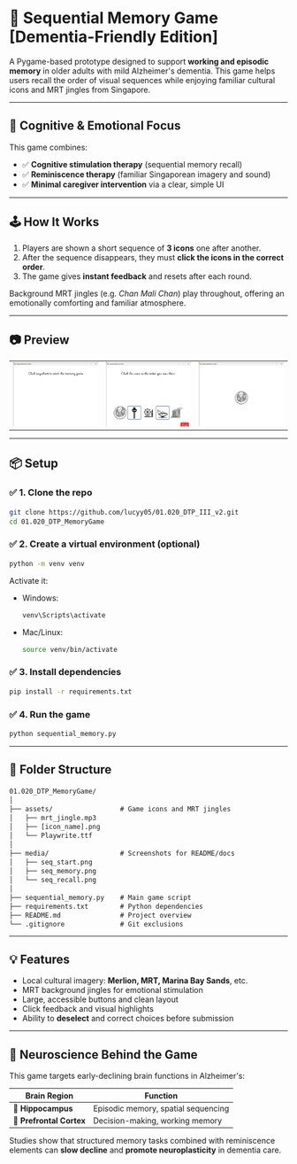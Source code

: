 # 🧠 Sequential Memory Game [Dementia-Friendly Edition]

A Pygame-based prototype designed to support **working and episodic memory** in older adults with mild Alzheimer's dementia. This game helps users recall the order of visual sequences while enjoying familiar cultural icons and MRT jingles from Singapore.

---

## 🧪 Cognitive & Emotional Focus

This game combines:
- ✅ **Cognitive stimulation therapy** (sequential memory recall)
- ✅ **Reminiscence therapy** (familiar Singaporean imagery and sound)
- ✅ **Minimal caregiver intervention** via a clear, simple UI

---

## 🕹️ How It Works

1. Players are shown a short sequence of **3 icons** one after another.
2. After the sequence disappears, they must **click the icons in the correct order**.
3. The game gives **instant feedback** and resets after each round.

Background MRT jingles (e.g. *Chan Mali Chan*) play throughout, offering an emotionally comforting and familiar atmosphere.

---

## 📷 Preview

<table>
  <tr>
    <td><img src="media/start.png" width="250"/></td>
    <td><img src="media/gameplay_selection.png" width="250"/></td>
    <td><img src="media/gameplay_sequence.png" width="250"/></td>
  </tr>
</table>

---

## 📦 Setup

### ✅ 1. Clone the repo

```bash
git clone https://github.com/lucyy05/01.020_DTP_III_v2.git
cd 01.020_DTP_MemoryGame
````

### ✅ 2. Create a virtual environment (optional)

```bash
python -m venv venv
```

Activate it:

* Windows:

  ```bash
  venv\Scripts\activate
  ```
* Mac/Linux:

  ```bash
  source venv/bin/activate
  ```

### ✅ 3. Install dependencies

```bash
pip install -r requirements.txt
```

### ✅ 4. Run the game

```bash
python sequential_memory.py
```

---

## 📁 Folder Structure

```
01.020_DTP_MemoryGame/
│
├── assets/                 # Game icons and MRT jingles
│   ├── mrt_jingle.mp3
│   ├── [icon_name].png
│   └── Playwrite.ttf
│
├── media/                  # Screenshots for README/docs
│   ├── seq_start.png
│   ├── seq_memory.png
│   └── seq_recall.png
│
├── sequential_memory.py    # Main game script
├── requirements.txt        # Python dependencies
├── README.md               # Project overview
└── .gitignore              # Git exclusions
```

---

## 💡 Features

* Local cultural imagery: **Merlion, MRT, Marina Bay Sands**, etc.
* MRT background jingles for emotional stimulation
* Large, accessible buttons and clean layout
* Click feedback and visual highlights
* Ability to **deselect** and correct choices before submission

---

## 🧬 Neuroscience Behind the Game

This game targets early-declining brain functions in Alzheimer's:

| Brain Region             | Function                            |
| ------------------------ | ----------------------------------- |
| 🧠 **Hippocampus**       | Episodic memory, spatial sequencing |
| 🧠 **Prefrontal Cortex** | Decision-making, working memory     |

Studies show that structured memory tasks combined with reminiscence elements can **slow decline** and **promote neuroplasticity** in dementia care.